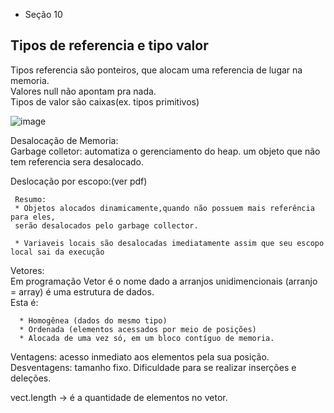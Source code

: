 
* Seção 10
<h2>Tipos de referencia e tipo valor</h2>
<p> Tipos referencia são ponteiros, que alocam uma referencia de lugar na memoria.<br>
	 Valores null não apontam pra nada.<br>
	 Tipos de valor são caixas(ex. tipos primitivos)<br>
  
  ![image](https://github.com/user-attachments/assets/7c5d2360-c564-467c-bfd7-cddebfff8b9c)

	 
Desalocação de Memoria: <br>
Garbage colletor: automatiza o gerenciamento do heap.
um objeto que não tem referencia sera desalocado.
 
Deslocação por escopo:(ver pdf)

	 Resumo:
	 * Objetos alocados dinamicamente,quando não possuem mais referência para eles, 
	 serão desalocados pelo garbage collector.
	 
	 * Variaveis locais são desalocadas imediatamente assim que seu escopo local sai da execução
</p>
<p>Vetores: <br>
Em programação Vetor é o nome dado a arranjos unidimencionais (arranjo = array) é uma estrutura de dados. <br>
Esta é: <br>

	  * Homogênea (dados do mesmo tipo)
	  * Ordenada (elementos acessados por meio de posições)
	  * Alocada de uma vez só, em um bloco contíguo de memoria.

Ventagens: acesso inmediato aos elementos pela sua posição.
Desventagens: tamanho fixo. Dificuldade para se realizar inserções e deleções.
</p>
vect.length -> é a quantidade de elementos no vetor.
